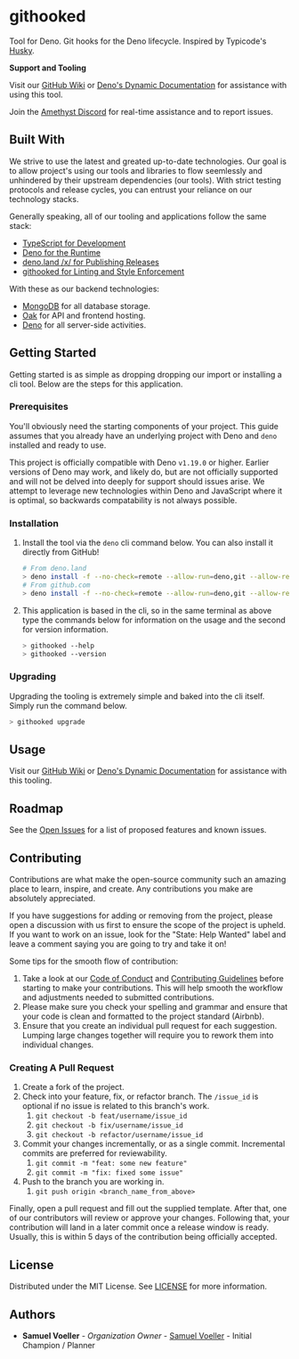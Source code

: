 # githooked

Tool for Deno. Git hooks for the Deno lifecycle. Inspired by Typicode's
[Husky](https://github.com/typicode/husky).

**Support and Tooling**

Visit our [GitHub Wiki](/wiki) or
[Deno's Dynamic Documentation](https://doc.deno.land/https://deno.land/x/githooked/mod.ts)
for assistance with using this tool.

Join the [Amethyst Discord](https://invite-to.amethyst.live/) for real-time
assistance and to report issues.

## Built With

We strive to use the latest and greated up-to-date technologies. Our goal is to
allow project's using our tools and libraries to flow seemlessly and unhindered
by their upstream dependencies (our tools). With strict testing protocols and
release cycles, you can entrust your reliance on our technology stacks.

Generally speaking, all of our tooling and applications follow the same stack:

- [TypeScript for Development](https://www.typescriptlang.org/)
- [Deno for the Runtime](https://deno.land/)
- [deno.land /x/ for Publishing Releases](https://deno.land/x/)
- [githooked for Linting and Style Enforcement](https://deno.land/x/githooked)

With these as our backend technologies:

- [MongoDB](https://www.mongodb.com/) for all database storage.
- [Oak](https://deno.land/x/oak/) for API and frontend hosting.
- [Deno](https://deno.land/) for all server-side activities.

## Getting Started

Getting started is as simple as dropping dropping our import or installing a cli
tool. Below are the steps for this application.

### Prerequisites

You'll obviously need the starting components of your project. This guide
assumes that you already have an underlying project with Deno and `deno`
installed and ready to use.

This project is officially compatible with Deno `v1.19.0` or higher. Earlier
versions of Deno may work, and likely do, but are not officially supported and
will not be delved into deeply for support should issues arise. We attempt to
leverage new technologies within Deno and JavaScript where it is optimal, so
backwards compatability is not always possible.

### Installation

<!--
1. Import the library via TypeScript from the remote url. You can find the latest version at <https://deno.land/x/githooked/mod.ts>. You'll want to pin to the latest version available (eg. https://deno.land/x/githooked@v0.0.1/mod.ts for the first version) to ensure your production environment is stable from changes.

```ts
// deps.ts (change export to import if you aren't using a single file for libraries)
// Pin the latest version instead of using the URL below! Deno will warn you about this if your IDE is configured.
export * as githooked from 'https://deno.land/x/githooked/mod.ts';
-->

1. Install the tool via the `deno` cli command below. You can also install it
   directly from GitHub!

   ```bash
   # From deno.land
   > deno install -f --no-check=remote --allow-run=deno,git --allow-read=.git,.git-hooks --allow-write=.git-hooks https://deno.land/x/githooked/mod.ts
   # From github.com
   > deno install -f --no-check=remote --allow-run=deno,git --allow-read=.git,.git-hooks --allow-write=.git-hooks https://raw.githubusercontent.com/amethyst-studio/githooked/main/mod.ts
   ```

2. This application is based in the cli, so in the same terminal as above type
   the commands below for information on the usage and the second for version
   information.

   ```bash
   > githooked --help
   > githooked --version
   ```

### Upgrading

Upgrading the tooling is extremely simple and baked into the cli itself. Simply
run the command below.

```bash
> githooked upgrade
```

## Usage

Visit our [GitHub Wiki](/wiki) or
[Deno's Dynamic Documentation](https://doc.deno.land/https://deno.land/x/githooked/mod.ts)
for assistance with this tooling.

## Roadmap

See the [Open Issues](/issues) for a list of proposed features and known issues.

## Contributing

Contributions are what make the open-source community such an amazing place to
learn, inspire, and create. Any contributions you make are absolutely
appreciated.

If you have suggestions for adding or removing from the project, please open a
discussion with us first to ensure the scope of the project is upheld. If you
want to work on an issue, look for the "State: Help Wanted" label and leave a
comment saying you are going to try and take it on!

Some tips for the smooth flow of contribution:

1. Take a look at our
   [Code of Conduct](https://github.com/amethyst-studio/.github/blob/main/.github/CODE_OF_CONDUCT.md)
   and
   [Contributing Guidelines](https://github.com/amethyst-studio/github/blob/main/.github/CONTRIBUTING.md)
   before starting to make your contributions. This will help smooth the
   workflow and adjustments needed to submitted contributions.
2. Please make sure you check your spelling and grammar and ensure that your
   code is clean and formatted to the project standard (Airbnb).
3. Ensure that you create an individual pull request for each suggestion.
   Lumping large changes together will require you to rework them into
   individual changes.

### Creating A Pull Request

1. Create a fork of the project.
2. Check into your feature, fix, or refactor branch. The `/issue_id` is optional
   if no issue is related to this branch's work.
   1. `git checkout -b feat/username/issue_id`
   2. `git checkout -b fix/username/issue_id`
   3. `git checkout -b refactor/username/issue_id`
3. Commit your changes incrementally, or as a single commit. Incremental commits
   are preferred for reviewability.
   1. `git commit -m "feat: some new feature"`
   2. `git commit -m "fix: fixed some issue"`
4. Push to the branch you are working in.
   1. `git push origin <branch_name_from_above>`

Finally, open a pull request and fill out the supplied template. After that, one
of our contributors will review or approve your changes. Following that, your
contribution will land in a later commit once a release window is ready.
Usually, this is within 5 days of the contribution being officially accepted.

## License

Distributed under the MIT License. See
[LICENSE](https://github.com/amethyst-studio/githooked/blob/main/LICENSE) for
more information.

## Authors

- **Samuel Voeller** - _Organization Owner_ -
  [Samuel Voeller](https://github.com/xCykrix) - Initial Champion / Planner
